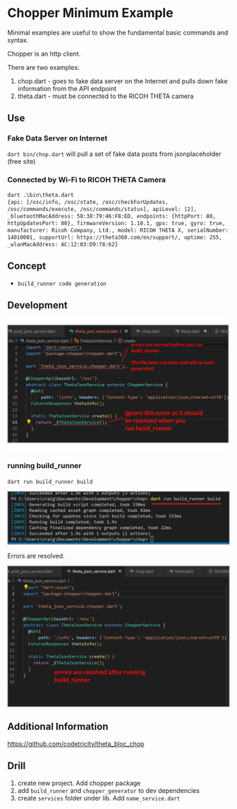 # Chopper Minimum Example

Minimal examples are useful to show the fundamental basic commands and syntax.

Chopper is an http client.

There are two examples:

1. chop.dart - goes to fake data server on the Internet and pulls down fake information from the API endpoint
2. theta.dart - must be connected to the RICOH THETA camera



## Use

### Fake Data Server on Internet

`dart bin/chop.dart` will pull a set of fake data posts from jsonplaceholder (free site)

### Connected by Wi-Fi to RICOH THETA Camera

```
dart .\bin\theta.dart
{api: [/osc/info, /osc/state, /osc/checkForUpdates, /osc/commands/execute, /osc/commands/status], apiLevel: [2], _bluetoothMacAddress: 58:38:79:46:F8:ED, endpoints: {httpPort: 80, httpUpdatesPort: 80}, firmwareVersion: 1.10.1, gps: true, gyro: true, manufacturer: Ricoh Company, Ltd., model: RICOH THETA X, serialNumber: 14010001, supportUrl: https://theta360.com/en/support/, uptime: 255, _wlanMacAddress: AC:12:03:D9:78:62}
```

## Concept

* `build_runner code generation`

## Development

![service file errors](docs/assets/service_file_errors.png)

### running build_runner

`dart run build_runner build`

![build runner](docs/assets/build_runner.png)


Errors are resolved.

![errors resolved](docs/assets/errors_resolved.png)

## Additional Information

https://github.com/codetricity/theta_bloc_chop

## Drill

1. create new project. Add chopper package
1. add `build_runner` and `chopper_generator` to dev dependencies
1. create `services` folder under lib.  Add `name_service.dart`
